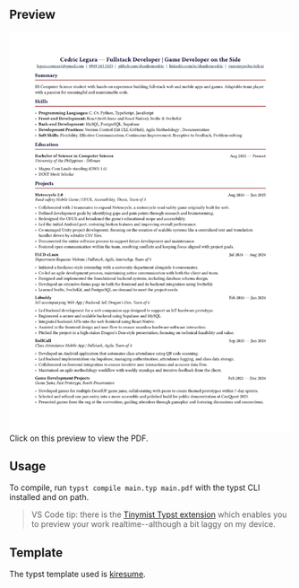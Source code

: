 ## Preview
[![Resume Preview](./main.png)](./main.pdf)
Click on this preview to view the PDF.

## Usage
To compile, run `typst compile main.typ main.pdf` with the typst CLI installed and on path. 
> VS Code tip: there is the [Tinymist Typst extension](https://marketplace.visualstudio.com/items?itemName=myriad-dreamin.tinymist) which enables you to preview your work realtime--although a bit laggy on my device.

## Template
The typst template used is [kiresume](https://typst.app/universe/package/kiresume).